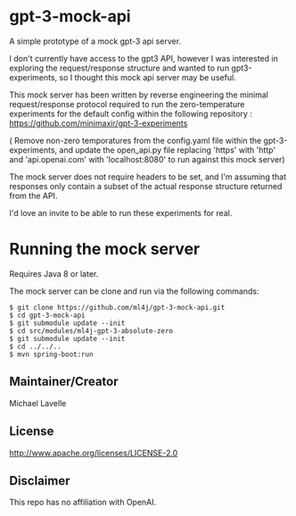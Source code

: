 # gpt-3-mock-api

A simple prototype of a mock gpt-3 api server.

I don't currently have access to the gpt3 API, however I was interested in exploring the request/response structure and wanted to run gpt3-experiments,
so I thought this mock api server may be useful.

This mock server has been written by reverse engineering the minimal request/response protocol required to run the zero-temperature experiments for the default config within the following repository :   https://github.com/minimaxir/gpt-3-experiments

( Remove non-zero temporatures from the config.yaml file within the gpt-3-experiments,  and update the open_api.py file replacing 'https' with 'http' and 'api.openai.com' with 'localhost:8080' to run against this mock server)

The mock server does not require headers to be set, and I'm assuming that responses only contain a subset of the actual response structure returned from the API.

I'd love an invite to be able to run these experiments for real.

# Running the mock server

Requires Java 8 or later.

The mock server can be clone and run via the following commands:

```
$ git clone https://github.com/ml4j/gpt-3-mock-api.git
$ cd gpt-3-mock-api
$ git submodule update --init
$ cd src/modules/ml4j-gpt-3-absolute-zero
$ git submodule update --init
$ cd ../../..
$ mvn spring-boot:run

```

## Maintainer/Creator

Michael Lavelle

## License

http://www.apache.org/licenses/LICENSE-2.0

## Disclaimer

This repo has no affiliation with OpenAI.
